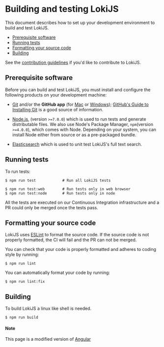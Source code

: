 # Building and testing LokiJS

This document describes how to set up your development environment to build and test LokiJS.

* [Prerequisite software](#prerequisite-software)
* [Running tests](#running-tests)
* [Formatting your source code](#formatting-code)
* [Building](#building)

See the [contribution guidelines][contribution] if you'd like to contribute to LokiJS.

## Prerequisite software

Before you can build and test LokiJS, you must install and configure the
following products on your development machine:

* [Git](http://git-scm.com) and/or the **GitHub app** (for [Mac](http://mac.github.com) or
  [Windows](http://windows.github.com)); [GitHub's Guide to Installing
  Git](https://help.github.com/articles/set-up-git) is a good source of information.

* [Node.js](http://nodejs.org), (version `>=7.0.0`) which is used to run tests and generate distributable files.
  We also use Node's Package Manager, `npm`(version `>=4.0.0`), which comes with Node.
  Depending on your system, you can install Node either from source or as a pre-packaged bundle.

* [Elasticsearch](https://www.elastic.co/downloads/elasticsearch) which is used to unit test LokiJS's full text search.

## Running tests

To run tests:

```shell
$ npm run test            # Run all LokiJS tests

$ npm run test:web        # Run tests only in web browser
$ npm run test:node       # Run tests only in node
```

All the tests are executed on our Continuous Integration infrastructure and a PR could only be merged once the tests pass.

## Formatting your source code

LokiJS uses [ESLint][eslint] to format the source code. If the source code is not properly formatted, the CI will fail and the PR can not be merged.

You can check that your code is properly formatted and adheres to coding style by running:

``` shell
$ npm run lint
```

You can automatically format your code by running:

``` shell
$ npm run lint:fix
```

## Building

To build LokiJS a linux like shell is needed.

``` shell
$ npm run build
```

#### Note

This page is a modified version of [Angular](https://github.com/angular/angular/blob/master/docs/DEVELOPER.md)

[eslint]: https://eslint.org/
[contribution]: https://github.com/LokiJS-Forge/LokiJS2/blob/master/CONTRIBUTING.md

